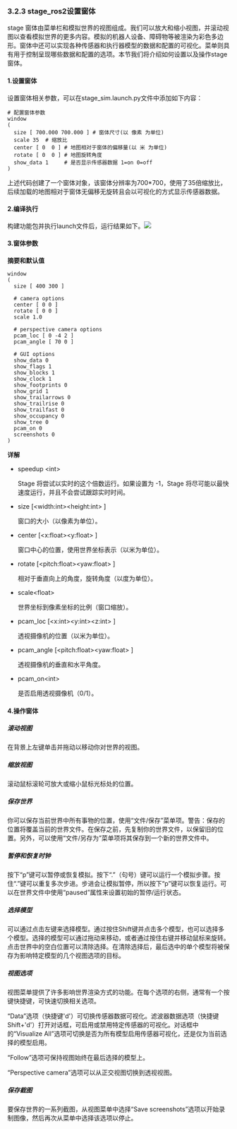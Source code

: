### 3.2.3 stage\_ros2设置窗体

stage 窗体由菜单栏和模拟世界的视图组成。我们可以放大和缩小视图，并滚动视图以查看模拟世界的更多内容。模拟的机器人设备、障碍物等被渲染为彩色多边形。窗体中还可以实现各种传感器和执行器模型的数据和配置的可视化。菜单则具有用于控制呈现哪些数据和配置的选项。本节我们将介绍如何设置以及操作stage窗体。

#### 1.设置窗体

设置窗体相关参数，可以在stage\_sim.launch.py文件中添加如下内容：

```
# 配置窗体参数
window
(
  size [ 700.000 700.000 ] # 窗体尺寸(以 像素 为单位)
  scale 35  # 缩放比
  center [ 0  0 ] # 地图相对于窗体的偏移量(以 米 为单位)
  rotate [ 0  0 ] # 地图旋转角度
  show_data 1     # 是否显示传感器数据 1=on 0=off
)
```

上述代码创建了一个窗体对象，该窗体分辨率为700\*700，使用了35倍缩放比，后续加载的地图相对于窗体无偏移无旋转且会以可视化的方式显示传感器数据。

#### 2.编译执行

构建功能包并执行launch文件后，运行结果如下。![](/assets/3.2.2stage_ros2生成窗体.PNG)

#### 3.窗体参数

**摘要和默认值**

```
window
(
  size [ 400 300 ]

  # camera options
  center [ 0 0 ]
  rotate [ 0 0 ]
  scale 1.0

  # perspective camera options
  pcam_loc [ 0 -4 2 ]
  pcam_angle [ 70 0 ]

  # GUI options
  show_data 0
  show_flags 1
  show_blocks 1
  show_clock 1
  show_footprints 0
  show_grid 1
  show_trailarrows 0
  show_trailrise 0
  show_trailfast 0
  show_occupancy 0
  show_tree 0
  pcam_on 0
  screenshots 0
)
```

**详解**

* speedup &lt;int&gt;

  Stage 将尝试以实时的这个倍数运行。如果设置为 -1，Stage 将尽可能以最快速度运行，并且不会尝试跟踪实时时间。

* size \[&lt;width:int&gt;&lt;height:int&gt; \]

  窗口的大小（以像素为单位）。

* center \[&lt;x:float&gt;&lt;y:float&gt; \]

  窗口中心的位置，使用世界坐标表示（以米为单位）。

* rotate \[&lt;pitch:float&gt;&lt;yaw:float&gt; \]

  相对于垂直向上的角度，旋转角度（以度为单位）。

* scale&lt;float&gt;

  世界坐标到像素坐标的比例（窗口缩放）。

* pcam\_loc \[&lt;x:int&gt;&lt;y:int&gt;&lt;z:int&gt; \]

  透视摄像机的位置（以米为单位）。

* pcam\_angle \[&lt;pitch:float&gt;&lt;yaw:float&gt; \]

  透视摄像机的垂直和水平角度。

* pcam\_on&lt;int&gt;

  是否启用透视摄像机（0/1）。

#### 4.操作窗体

##### 滚动视图

在背景上左键单击并拖动以移动你对世界的视图。

##### 缩放视图

滚动鼠标滚轮可放大或缩小鼠标光标处的位置。

##### 保存世界

你可以保存当前世界中所有事物的位置，使用“文件/保存”菜单项。警告：保存的位置将覆盖当前的世界文件。在保存之前，先复制你的世界文件，以保留旧的位置。另外，可以使用“文件/另存为”菜单项将其保存到一个新的世界文件中。

##### 暂停和恢复时钟

按下“p”键可以暂停或恢复模拟。按下“.”（句号）键可以运行一个模拟步骤。按住“.”键可以重复多次步进。步进会让模拟暂停，所以按下“p”键可以恢复运行。可以在世界文件中使用“paused”属性来设置初始的暂停/运行状态。

##### 选择模型

可以通过点击左键来选择模型。通过按住Shift键并点击多个模型，也可以选择多个模型。选择的模型可以通过拖动来移动，或者通过按住右键并移动鼠标来旋转。点击世界中的空白位置可以清除选择。在清除选择后，最后选中的单个模型将被保存为影响特定模型的几个视图选项的目标。

##### 视图选项

视图菜单提供了许多影响世界渲染方式的功能。在每个选项的右侧，通常有一个按键快捷键，可快速切换相关选项。

“Data”选项（快捷键'd'）可切换传感器数据可视化。滤波器数据选项（快捷键Shift+'d'）打开对话框，可启用或禁用特定传感器的可视化。对话框中的“Visualize All”选项可切换是否为所有模型启用传感器可视化，还是仅为当前选择的模型启用。

“Follow”选项可保持视图始终在最后选择的模型上。

“Perspective camera”选项可以从正交视图切换到透视视图。

##### 保存截图

要保存世界的一系列截图，从视图菜单中选择“Save screenshots”选项以开始录制图像，然后再次从菜单中选择该选项以停止。

